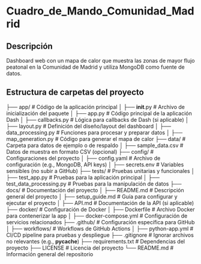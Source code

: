 # Cuadro_de_Mando_Comunidad_Madrid
## Descripción 
Dashboard web con un mapa de calor que muestra las zonas de mayor flujo peatonal en la Comunidad de Madrid y utiliza MongoDB como fuente de datos.
## Estructura de carpetas del proyecto

├── app/                        # Código de la aplicación principal
│   ├── __init__.py             # Archivo de inicialización del paquete
│   ├── app.py                  # Código principal de la aplicación Dash
│   ├── callbacks.py            # Lógica para callbacks de Dash (si aplicable)
│   ├── layout.py               # Definición del diseño/layout del dashboard
│   ├── data_processing.py      # Funciones para procesar y preparar datos
│   ├── map_generation.py       # Código para generar el mapa de calor
├── data/                       # Carpeta para datos de ejemplo o de respaldo
│   ├── sample_data.csv         # Datos de muestra en formato CSV (opcional)
├── config/                     # Configuraciones del proyecto
│   ├── config.yaml             # Archivo de configuración (e.g., MongoDB, API keys)
│   ├── secrets.env             # Variables sensibles (no subir a GitHub)
├── tests/                      # Pruebas unitarias y funcionales
│   ├── test_app.py             # Pruebas para la aplicación principal
│   ├── test_data_processing.py # Pruebas para la manipulación de datos
├── docs/                       # Documentación del proyecto
│   ├── README.md               # Descripción general del proyecto
│   ├── setup_guide.md          # Guía para configurar y ejecutar el proyecto
│   ├── API.md                  # Documentación de la API (si aplicable)
├── docker/                     # Configuración de Docker
│   ├── Dockerfile              # Archivo Docker para contenerizar la app
│   ├── docker-compose.yml      # Configuración de servicios relacionados
├── .github/                    # Configuración específica para GitHub
│   ├── workflows/              # Workflows de GitHub Actions
│       ├── python-app.yml      # CI/CD pipeline para pruebas y despliegue
├── .gitignore                  # Ignorar archivos no relevantes (e.g., __pycache__)
├── requirements.txt            # Dependencias del proyecto
├── LICENSE                     # Licencia del proyecto
└── README.md                   # Información general del repositorio

